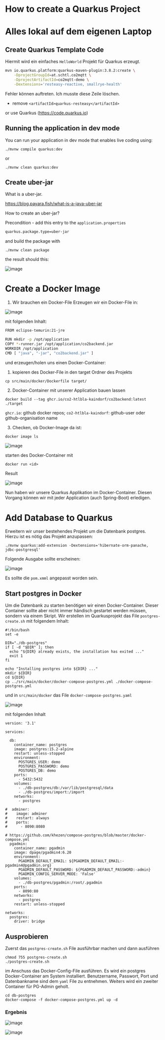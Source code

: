 # How to create a Quarkus Project 

# Alles lokal auf dem eigenen Laptop

## Create Quarkus Template Code

Hiermit wird ein einfaches `HelloWorld` Projekt für Quarkus erzeugt.

```bash
mvn io.quarkus.platform:quarkus-maven-plugin:3.8.2:create \
    -DprojectGroupId=at.schtl.co2mqtt \
    -DprojectArtifactId=co2mqtt-demo \
    -Dextensions='resteasy-reactive, smallrye-health'
```

Fehler können auftreten. Ich musste diese Zeile löschen.

* remove `<artifactId>quarkus-resteasy</artifactId>`

or use Quarkus (https://code.quarkus.io)

## Running the application in dev mode

You can run your application in dev mode that enables live coding using:
```shell script
./mvnw compile quarkus:dev
```
or 

```shell script
./mvnw clean quarkus:dev
```

## Create uber-jar

What is a uber-jar. 

https://blog.payara.fish/what-is-a-java-uber-jar

How to create an uber-jar?

Precondition - add this entry to the `application.properties`
```bash
quarkus.package.type=uber-jar
```

and build the package with

```
./mvnw clean package
```
the result should this:

![image](https://github.com/CO2-HTBLA-Kaindorf/utils/assets/16894982/62bc2652-da70-4538-9781-b70f1f0828bd)

# Create a Docker Image

1. Wir brauchen ein Docker-File
Erzeugen wir ein Docker-File in:

![image](https://github.com/CO2-HTBLA-Kaindorf/utils/assets/16894982/e1974ac0-a08a-4add-ba3e-443fc899dd88)

mit folgenden Inhalt:
```bash
FROM eclipse-temurin:21-jre

RUN mkdir -p /opt/application
COPY *-runner.jar /opt/application/co2backend.jar
WORKDIR /opt/application
CMD [ "java", "-jar", "co2backend.jar" ]
```
und erzeugen/holen uns einen Docker-Container:

1. kopieren des Docker-File in den target Ordner des Projekts

```
cp src/main/docker/Dockerfile target/
```

2. Docker-Container mit unserer Application bauen lassen
 
```
docker build --tag ghcr.io/co2-htlbla-kaindorf/co2backend:latest ./target
```

`ghcr.io`: github docker repos; `co2-htlbla-kaindorf`: github-user oder github-organisation name

3. Checken, ob Docker-Image da ist:

```bash
docker image ls 
```
![image](https://github.com/CO2-HTBLA-Kaindorf/utils/assets/16894982/3c8ba5d7-3478-409e-a908-0f830ace5e00)

starten des Docker-Container mit
```
docker run <id>
```

Result

![image](https://github.com/CO2-HTBLA-Kaindorf/docs/assets/16894982/418db90d-3f57-4f99-a99a-7b03f195720f)

Nun haben wir unsere Quarkus Applikation im Docker-Container. Diesen Vorgang können wir mit jeder Application (auch Spring-Boot) erledigen.


# Add Database to Quarkus

Erweitern wir unser bestehendes Projekt um die Datenbank postgres. Hierzu ist es nötig das Projekt anzupassen:

```
./mvnw quarkus:add-extension -Dextensions='hibernate-orm-panache, jdbc-postgresql'
```

Folgende Ausgabe sollte erscheinen:

![image](https://github.com/CO2-HTBLA-Kaindorf/docs/assets/16894982/d141c4bb-3e07-4c12-9742-668ec5ef9958)

Es sollte die `pom.xmml` angepasst worden sein.

## Start postgres in Docker

Um die Datenbank zu starten benötigen wir einen Docker-Container. Dieser Container sollte aber nicht immer händisch gestartet werden müssen, sondern via einem Skript.
Wir erstellen im Quarkusprojekt das File `postgres-create.sh` mit folgendem Inhalt:

```
#!/bin/bash
set -e

DIR="./db-postgres"
if [ -d "$DIR" ]; then
  echo "${DIR} already exists, the installation has exited ..."
  exit 1
fi

echo "Installing postgres into ${DIR} ..."
mkdir ${DIR}
cd ${DIR}
cp ../src/main/docker/docker-compose-postgres.yml ./docker-compose-postgres.yml
```

und in `src/main/docker` das File `docker-compose-postgres.yaml`

![image](https://github.com/CO2-HTBLA-Kaindorf/docs/assets/16894982/9d8f867d-37a0-47ce-8f89-33e0b54bbd9f)

mit folgenden Inhalt

```
version: '3.1'

services:

  db:
    container_name: postgres
    image: postgres:15.2-alpine
    restart: unless-stopped
    environment:
      POSTGRES_USER: demo
      POSTGRES_PASSWORD: demo
      POSTGRES_DB: demo
    ports:
      - 5432:5432
    volumes:
      - ./db-postgres/db:/var/lib/postgresql/data
      - ./db-postgres/import:/import
    networks:
      - postgres

#  adminer:
#    image: adminer
#    restart: always
#    ports:
#      - 8090:8080

# https://github.com/khezen/compose-postgres/blob/master/docker-compose.yml
  pgadmin:
    container_name: pgadmin
    image: dpage/pgadmin4:6.20
    environment:
      PGADMIN_DEFAULT_EMAIL: ${PGADMIN_DEFAULT_EMAIL:-pgadmin4@pgadmin.org}
      PGADMIN_DEFAULT_PASSWORD: ${PGADMIN_DEFAULT_PASSWORD:-admin}
      PGADMIN_CONFIG_SERVER_MODE: 'False'
    volumes:
      - ./db-postgres/pgadmin:/root/.pgadmin
    ports:
      - 8090:80
    networks:
      - postgres
    restart: unless-stopped

networks:
  postgres:
    driver: bridge
```

## Ausprobieren

Zuerst das `postgres-create.sh` File ausführbar machen und dann ausführen

```
chmod 755 postgres-create.sh
./postgres-create.sh
```

im Anschuss das Docker-Config-File ausführen. Es wird ein postgres Docker-Container am System installiert. Benutzername, Passwort, Port und Datenbankname sind dem `yaml` File zu entnehmen.
Weiters wird ein zweiter Container für PG-Admin geholt.

```
cd db-postgres
docker-compose -f docker-compose-postgres.yml up -d
```

### Ergebnis

![image](https://github.com/CO2-HTBLA-Kaindorf/docs/assets/16894982/f7fd5745-c4e6-46b6-ace1-50310055beb9)

![image](https://github.com/CO2-HTBLA-Kaindorf/docs/assets/16894982/11a8a051-9e83-4e6f-8d08-7ba755454861)






